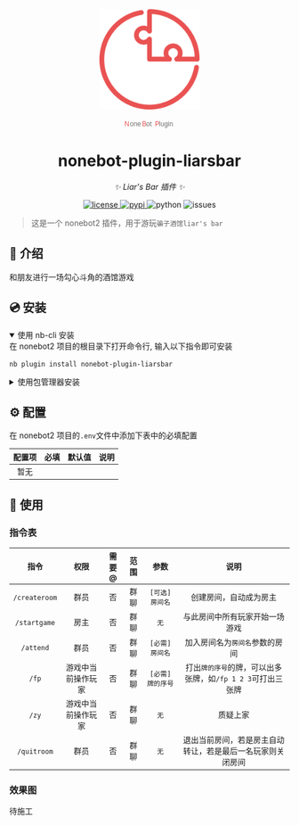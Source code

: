 <div align="center">
  <a href="https://v2.nonebot.dev/store"><img src="./assets/nbp_logo.png" width="180" height="180" alt="NoneBotPluginLogo"></a>
  <br>
  <p><svg xmlns="http://www.w3.org/2000/svg" xmlns:xlink="http://www.w3.org/1999/xlink" width="91" height="16" viewBox="0 0 91 16" fill="none"><g opacity="1" transform="translate(0 0)  rotate(0 45.5 8)"><text><tspan x="0" y="13" font-size="12" line-height="0" fill="#EA5252" opacity="1" font-family="sans-serif" letter-spacing="0"  >N</tspan><tspan x="9.755859375" y="13" font-size="12" line-height="0" fill="#707070" opacity="1" font-family="sans-serif" letter-spacing="0"  >one</tspan><tspan x="31.587890625" y="13" font-size="12" line-height="0" fill="#EA5252" opacity="1" font-family="sans-serif" letter-spacing="0"  >B</tspan><tspan x="39.1171875" y="13" font-size="12" line-height="0" fill="#707070" opacity="1" font-family="sans-serif" letter-spacing="0"  >ot</tspan><tspan x="51.216796875" y="13" font-size="12" line-height="0" fill="#707070" opacity="1" font-family="sans-serif" letter-spacing="0"  > </tspan><tspan x="54.767578125" y="13" font-size="12" line-height="0" fill="#EA5252" opacity="1" font-family="sans-serif" letter-spacing="0"  >P</tspan><tspan x="62.109375" y="13" font-size="12" line-height="0" fill="#707070" opacity="1" font-family="sans-serif" letter-spacing="0" >lugin</tspan></text></g></svg></p>
</div>


<div align="center">

# nonebot-plugin-liarsbar

_✨ Liar's Bar 插件 ✨_

<a href="./LICENSE">
    <img src="https://img.shields.io/github/license/SnowFox4004/nonebot-plugin-liarsbar.svg" alt="license">
</a> 
<a href="https://pypi.python.org/pypi/nonebot-plugin-liarsbar">
    <img src="https://img.shields.io/pypi/v/nonebot-plugin-liarsbar.svg" alt="pypi">
</a> 
<img src="https://img.shields.io/badge/python-3.9+-blue.svg" alt="python">
<img src="https://img.shields.io/github/issues/SnowFox4004/nonebot-plugin-liarsbar" alt="issues">

</div>

> 这是一个 nonebot2 插件，用于游玩`骗子酒馆liar's bar`


## 📖 介绍

和朋友进行一场勾心斗角的酒馆游戏

## 💿 安装

<details open>
<summary>使用 nb-cli 安装</summary>
在 nonebot2 项目的根目录下打开命令行, 输入以下指令即可安装

    nb plugin install nonebot-plugin-liarsbar

</details>

<details>
<summary>使用包管理器安装</summary>
在 nonebot2 项目的插件目录下, 打开命令行, 根据你使用的包管理器, 输入相应的安装命令

<details>
<summary>pip</summary>

    pip install nonebot-plugin-liarsbar
</details>

<details>
<summary>pdm</summary>

    pdm add nonebot-plugin-liarsbar
</details>

<details>
<summary>poetry</summary>

    poetry add nonebot-plugin-liarsbar
</details>
<details>
<summary>conda</summary>

    conda install nonebot-plugin-liarsbar
</details>

打开 nonebot2 项目根目录下的 `pyproject.toml` 文件, 在 `[tool.nonebot]` 部分追加写入

    plugins = ["nonebot-plugin-liarsbar"]

</details>

## ⚙️ 配置

在 nonebot2 项目的`.env`文件中添加下表中的必填配置

| 配置项 | 必填 | 默认值 | 说明 |
|:-----:|:----:|:----:|:----:|
| 暂无 | | | 

## 🎉 使用
### 指令表
| 指令 | 权限 | 需要@ | 范围 |参数| 说明 |
|:-----:|:----:|:----:|:----:|:----:|:----:|
| `/createroom` | 群员 | 否 | 群聊 | `[可选] 房间名` | 创建房间，自动成为房主 |
| `/startgame` | 房主 | 否 | 群聊 | `无` |与此房间中所有玩家开始一场游戏 |
| `/attend` | 群员 | 否 | 群聊 | `[必需] 房间名` |加入房间名为`房间名`参数的房间 |
| `/fp` | 游戏中当前操作玩家 | 否 | 群聊 | `[必需] 牌的序号` |打出`牌的序号`的牌，可以出多张牌，如`/fp 1 2 3`可打出三张牌 |
| `/zy` | 游戏中当前操作玩家 | 否 | 群聊 | `无` |质疑上家 |
| `/quitroom` | 群员 | 否 | 群聊 | `无`| 退出当前房间，若是房主自动转让，若是最后一名玩家则关闭房间 |

### 效果图
待施工
